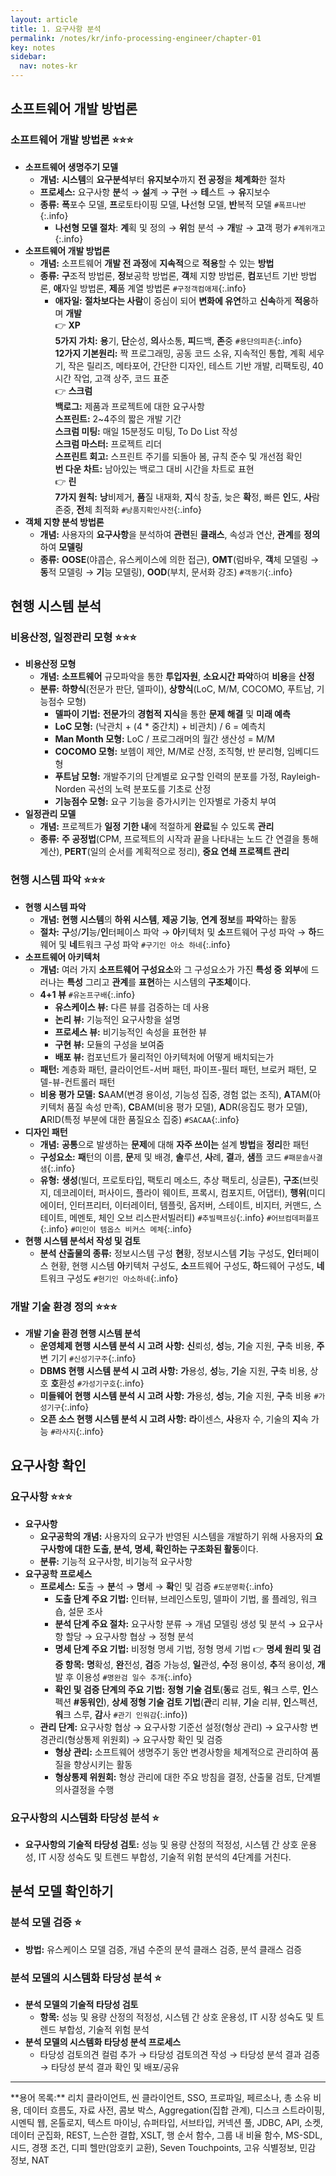 ```yaml
---
layout: article
title: 1. 요구사항 분석
permalink: /notes/kr/info-processing-engineer/chapter-01
key: notes
sidebar:
  nav: notes-kr
---
```


## 소프트웨어 개발 방법론
### 소프트웨어 개발 방법론 :star::star::star:
* **소프트웨어 생명주기 모델**
    - **개념:** **시스템**의 **요구분석**부터 **유지보수**까지 **전 공정**을 **체계화**한 절차
    - **프로세스:** 요구사항 **분**석 → **설**계 → **구**현 → **테**스트 → **유**지보수
    - **종류:** **폭**포수 모델, **프**로토타이핑 모델, **나**선형 모델, **반**복적 모델 `#폭프나반`{:.info}
        + **나선형 모델 절차**: **계**획 및 정의 → **위**험 분석 → **개**발 → **고**객 평가 `#계위개고`{:.info}
* **소프트웨어 개발 방법론**
    - **개념:** 소프트웨어 **개발 전 과정**에 **지속적**으로 **적용**할 수 있는 **방법**
    - **종류:** **구**조적 방법론, **정**보공학 방법론, **객**체 지향 방법론, **컴**포넌트 기반 방법론, **애**자일 방법론, **제**품 계열 방법론 `#구정객컴애제`{:.info}
        + **애자일:** **절차보다는 사람**이 중심이 되어 **변화에 유연**하고 **신속**하게 **적응**하며 **개발**<br>
            👉 **XP**   
                **5가지 가치:** **용**기, **단**순성, **의**사소통, **피**드백, **존**중 `#용단의피존`{:.info}   
                **12가지 기본원리:** 짝 프로그래밍, 공동 코드 소유, 지속적인 통합, 계획 세우기, 작은 릴리즈, 메타포어, 간단한 디자인, 테스트 기반 개발, 리팩토링, 40시간 작업, 고객 상주, 코드 표준   
            👉 **스크럼**   
                **백로그:** 제품과 프로젝트에 대한 요구사항   
                **스프린트:** 2~4주의 짧은 개발 기간   
                **스크럼 미팅:** 매일 15분정도 미팅, To Do List 작성   
                **스크럼 마스터:** 프로젝트 리더   
                **스프린트 회고:** 스프린트 주기를 되돌아 봄, 규칙 준수 및 개선점 확인   
                **번 다운 차트:** 남아있는 백로그 대비 시간을 차트로 표현   
            👉 **린**   
                **7가지 원칙:** **낭**비제거, **품**질 내재화, **지**식 창출, 늦은 **확**정, 빠른 **인**도, **사**람 존중, **전**체 최적화 `#낭품지확인사전`{:.info}
* **객체 지향 분석 방법론**
    - **개념:** 사용자의 **요구사항**을 분석하여 **관련**된 **클래스**, 속성과 연산, **관계**를 **정의**하여 **모델링**
    - **종류:** **OOSE**(야콥슨, 유스케이스에 의한 접근), **OMT**(럼바우, **객**체 모델링 → **동**적 모델링 → **기**능 모델링), **OOD**(부치, 문서화 강조) `#객동기`{:.info}

## 현행 시스템 분석
### 비용산정, 일정관리 모형 :star::star::star:
* **비용산정 모형**
    - **개념:** **소프트웨어** 규모파악을 통한 **투입자원**, **소요시간 파악**하여 **비용**을 **산정**
    - **분류:** **하향식**(전문가 판단, 델파이), **상향식**(LoC, M/M, COCOMO, 푸트남, 기능점수 모형)
        + **델파이 기법:** **전문가**의 **경험적 지식**을 통한 **문제 해결** 및 **미래 예측**
        + **LoC 모형:** (낙관치 + (4 * 중간치) + 비관치) / 6 = 예측치
        + **Man Month 모형:** LoC / 프로그래머의 월간 생산성 = M/M
        + **COCOMO 모형:** 보헴이 제안, M/M로 산정, 조직형, 반 분리형, 임베디드형
        + **푸트남 모형:** 개발주기의 단계별로 요구할 인력의 분포를 가정, Rayleigh-Norden 곡선의 노력 분포도를 기초로 산정
        + **기능점수 모형:** 요구 기능을 증가시키는 인자별로 가중치 부여
* **일정관리 모델**
    - **개념:** 프로젝트가 **일정 기한 내**에 적절하게 **완료**될 수 있도록 **관리**
    - **종류:** **주 공정법**(CPM, 프로젝트의 시작과 끝을 나타내는 노드 간 연결을 통해 계산), **PERT**(일의 순서를 계획적으로 정리), **중요 연쇄 프로젝트 관리**

### 현행 시스템 파악 :star::star::star:
* **현행 시스템 파악**    
    - **개념:** **현행 시스템**의 **하위 시스템**, **제공 기능**, **연계 정보**를 **파악**하는 활동
    - **절차:** **구**성/**기**능/**인**터페이스 파악 → **아**키텍처 및 **소**프트웨어 구성 파악 → **하**드웨어 및 **네**트워크 구성 파악 `#구기인 아소 하네`{:.info}
* **소프트웨어 아키텍처**
    - **개념:** 여러 가지 **소프트웨어 구성요소**와 그 구성요소가 가진 **특성 중** **외부**에 드러나는 **특성** 그리고 **관계**를 **표현**하는 시스템의 **구조체**이다.
    - **4+1 뷰** `#유논프구배`{:.info}
        + **유스케이스 뷰:** 다른 뷰를 검증하는 데 사용
        + **논리 뷰:** 기능적인 요구사항을 설명
        + **프로세스 뷰:** 비기능적인 속성을 표현한 뷰
        + **구현 뷰:** 모듈의 구성을 보여줌
        + **배포 뷰:** 컴포넌트가 물리적인 아키텍처에 어떻게 배치되는가
    - **패턴:** 계층화 패턴, 클라이언트-서버 패턴, 파이프-필터 패턴, 브로커 패턴, 모델-뷰-컨트롤러 패턴
    - **비용 평가 모델:** **S**AAM(변경 용이성, 기능성 집중, 경험 없는 조직), **A**TAM(아키텍처 품질 속성 만족), **C**BAM(비용 평가 모델), **A**DR(응집도 평가 모델), **A**RID(특정 부분에 대한 품질요소 집중) `#SACAA`{:.info}
* **디자인 패턴**
    - **개념:** **공통**으로 발생하는 **문제**에 대해 **자주 쓰이는** 설계 **방법**을 **정리**한 패턴
    - **구성요소:** **패**턴의 이름, **문**제 및 배경, **솔**루션, **사**례, **결**과, **샘**플 코드 `#패문솔사결샘`{:.info}
    - **유형:** **생성**(빌더, 프로토타입, 팩토리 메소드, 추상 팩토리, 싱글톤), **구조**(브릿지, 데코레이터, 퍼사이드, 플라이 웨이트, 프록시, 컴포지트, 어댑터), **행위**(미디에이터, 인터프리터, 이터레이터, 템플릿, 옵저버, 스테이트, 비지터, 커맨드, 스테이트, 메멘토, 체인 오브 리스판서빌러티) `#추빌팩프싱`{:.info} `#어브컴데퍼플프`{:.info} `#미인이 템옵스 비커스 메체`{:.info}
* **현행 시스템 분석서 작성 및 검토**
    - **분석 산출물의 종류:** 정보시스템 구성 **현**황, 정보시스템 **기**능 구성도, **인**터페이스 현황, 현행 시스템 **아**키텍처 구성도, **소**프트웨어 구성도, **하**드웨어 구성도, **네**트워크 구성도 `#현기인 아소하네`{:.info}

### 개발 기술 환경 정의 :star::star::star:
* **개발 기술 환경 현행 시스템 분석**
    - **운영체제 현행 시스템 분석 시 고려 사항:** **신**뢰성, **성**능, **기**술 지원, **구**축 비용, **주**변 기기 `#신성기구주`{:.info}
    - **DBMS 현행 시스템 분석 시 고려 사항:** **가**용성, **성**능, **기**술 지원, **구**축 비용, 상호 **호**환성 `#가성기구호`{:.info}
    - **미들웨어 현행 시스템 분석 시 고려 사항:** **가**용성, **성**능, **기**술 지원, **구**축 비용 `#가성기구`{:.info}
    - **오픈 소스 현행 시스템 분석 시 고려 사항:** **라**이센스, **사**용자 수, 기술의 **지**속 가능 `#라사지`{:.info}

## 요구사항 확인
### 요구사항 :star::star::star:
* **요구사항**
    - **요구공학의** **개념:** 사용자의 요구가 반영된 시스템을 개발하기 위해 사용자의 **요구사항에 대한 도출, 분석, 명세, 확인하는 구조화된 활동**이다.
    - **분류:** 기능적 요구사항, 비기능적 요구사항
* **요구공학 프로세스**
    - **프로세스:** **도**출 → **분**석 → **명**세 → **확**인 및 검증 `#도분명확`{:.info}
        + **도출 단계 주요 기법:** 인터뷰, 브레인스토밍, 델파이 기법, 롤 플레잉, 워크숍, 설문 조사
        + **분석 단계 주요 절차:** 요구사항 분류 → 개념 모델링 생성 및 분석 → 요구사항 할당 → 요구사항 협상 → 정형 분석
        + **명세 단계 주요 기법:** 비정형 명세 기법, 정형 명세 기법
            👉 **명세 원리 및 검증 항목:** **명**확성, **완**전성, **검**증 가능성, **일**관성, **수**정 용이성, **추**적 용이성, **개**발 후 이용성 `#명완검 일수 추개`{:.info}
        + **확인 및 검증 단계의 주요 기법:** **정형 기술 검토**(**동**료 검토, **워**크 스루, **인**스펙션   **#동워인**), **상세 정형 기술 검토 기법**(**관**리 리뷰, **기**술 리뷰, **인**스펙션, **워**크 스루, **감**사 `#관기 인워감`{:.info})
    - **관리 단계:** 요구사항 협상 → 요구사항 기준선 설정(형상 관리) → 요구사항 변경관리(형상통제 위원회) → 요구사항 확인 및 검증
        + **형상 관리:** 소프트웨어 생명주기 동안 변경사항을 체계적으로 관리하여 품질을 향상시키는 활동
        + **형상통제 위원회:** 형상 관리에 대한 주요 방침을 결정, 산출물 검토, 단계별 의사결정을 수행

### 요구사항의 시스템화 타당성 분석 :star:
* **요구사항의 기술적 타당성 검토:** 성능 및 용량 산정의 적정성, 시스템 간 상호 운용성, IT 시장 성숙도 및 트렌드 부합성, 기술적 위험 분석의 4단계를 거친다.

## 분석 모델 확인하기
### 분석 모델 검증 :star:
* **방법:** 유스케이스 모델 검증, 개념 수준의 분석 클래스 검증, 분석 클래스 검증

### 분석 모델의 시스템화 타당성 분석 :star:
* **분석 모델의 기술적 타당성 검토**
    - **항목:** 성능 및 용량 산정의 적정성, 시스템 간 상호 운용성, IT 시장 성숙도 및 트렌드 부합성, 기술적 위험 분석
* **분석 모델의 시스템화 타당성 분석 프로세스**
    - 타당성 검토의견 컬럼 추가 → 타당성 검토의견 작성 → 타당성 분석 결과 검증 → 타당성 분석 결과 확인 및 배포/공유

<hr>
**용어 목록:** 리치 클라이언트, 씬 클라이언트, SSO, 프로파일, 페르소나, 총 소유 비용, 데이터 흐름도, 자료 사전, 콤보 박스, Aggregation(집합 관계), 디스크 스트라이핑, 시멘틱 웹, 온톨로지, 텍스트 마이닝, 슈퍼타입, 서브타입, 커넥션 풀, JDBC, API, 소켓, 데이터 군집화, REST, 느슨한 결합, XSLT, 행 순서 함수, 그룹 내 비율 함수, MS-SDL, 시드, 경쟁 조건, 디피 헬만(암호키 교환), Seven Touchpoints, 고유 식별정보, 민감 정보, NAT